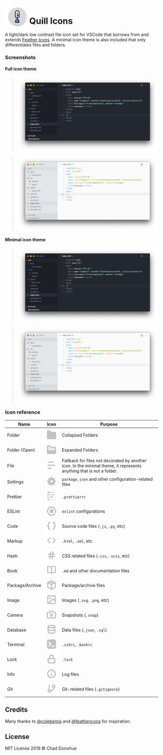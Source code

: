 <img align="left" width="80" height="80" src="https://github.com/cdonohue/vscode-quill-icons/raw/master/icons/quill_light@2x.png" alt="Quill Icons Logo">

# Quill Icons

A light/dark low contrast file icon set for VSCode that borrows from and extends [Feather Icons](https://feathericons.com). A minimal icon theme is also included that only differentiates files and folders.

### Screenshots

#### Full icon theme

> ![dark](https://github.com/cdonohue/vscode-quill-icons/raw/master/screenshots/demo-dark.png)

> ![light](https://github.com/cdonohue/vscode-quill-icons/raw/master/screenshots/demo-light.png)

#### Minimal icon theme

> ![dark-minimal](https://github.com/cdonohue/vscode-quill-icons/raw/master/screenshots/demo-dark-minimal.png)

> ![light-minimal](https://github.com/cdonohue/vscode-quill-icons/raw/master/screenshots/demo-light-minimal.png)

### Icon reference

| Name            | Icon                                        | Purpose                                                                                                              |
| --------------- | ------------------------------------------- | -------------------------------------------------------------------------------------------------------------------- |
| Folder          | ![folder](icons/folder_light.svg)           | Collapsed Folders                                                                                                    |
| Folder (Open)   | ![open-folder](icons/folder-open_light.svg) | Expanded Folders                                                                                                     |
| File            | ![file](icons/file_light.svg)               | Fallback for files not decorated by another icon. In the minimal theme, it represents anything that is not a folder. |
| Settings        | ![settings](icons/settings_light.svg)       | `package.json` and other configuration-related files                                                                 |
| Prettier        | ![prettier](icons/prettier_light.svg)       | `.prettierrc`                                                                                                        |
| ESLint          | ![eslint](icons/eslint_light.svg)           | `eslint` configurations                                                                                              |
| Code            | ![code](icons/code_light.svg)               | Source code files (`.js`, `.py`, etc)                                                                                |
| Markup          | ![markup](icons/html_light.svg)             | `.html`, `.xml`, etc                                                                                                 |
| Hash            | ![hash](icons/hash_light.svg)               | CSS related files (`.css`, `.scss`, etc)                                                                             |
| Book            | ![book](icons/book_light.svg)               | `.md` and other documentation files                                                                                  |
| Package/Archive | ![package](icons/package_light.svg)         | Package/archive files                                                                                                |
| Image           | ![image](icons/image_light.svg)             | Images (`.svg`. `.png`, etc)                                                                                         |
| Camera          | ![camera](icons/camera_light.svg)           | Snapshots (`.snap`)                                                                                                  |
| Database        | ![database](icons/database_light.svg)       | Data files (`.json`, `.sql`)                                                                                         |
| Terminal        | ![terminal](icons/terminal_light.svg)       | `.zshrc`, `.bashrc`                                                                                                  |
| Lock            | ![lock](icons/lock_light.svg)               | `.lock`                                                                                                              |
| Info            | ![info](icons/info_light.svg)               | Log files                                                                                                            |
| Git             | ![git](icons/git_light.svg)                 | Git-related files (`.gitignore`)                                                                                     |

## Credits

Many thanks to [@colebemis](https://github.com/colebemis) and [@feathericons](https://github.com/feathericons) for inspiration.

## License

MIT License 2019 © Chad Donohue
